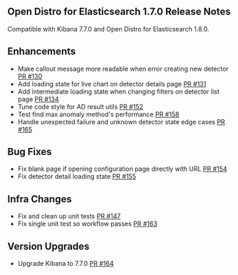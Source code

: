 ## Open Distro for Elasticsearch 1.7.0 Release Notes
Compatible with Kibana 7.7.0 and Open Distro for Elasticsearch 1.8.0.

## Enhancements
- Make callout message more readable when error creating new detector [PR #130](https://github.com/opendistro-for-elasticsearch/anomaly-detection-kibana-plugin/pull/130)
- Add loading state for live chart on detector details page [PR #131](https://github.com/opendistro-for-elasticsearch/anomaly-detection-kibana-plugin/pull/131)
- Add intermediate loading state when changing filters on detector list page [PR #134](https://github.com/opendistro-for-elasticsearch/anomaly-detection-kibana-plugin/pull/134)
- Tune code style for AD result utils [PR #152](https://github.com/opendistro-for-elasticsearch/anomaly-detection-kibana-plugin/pull/152)
- Test find max anomaly method's performance [PR #158](https://github.com/opendistro-for-elasticsearch/anomaly-detection-kibana-plugin/pull/158)
- Handle unexpected failure and unknown detector state edge cases [PR #165](https://github.com/opendistro-for-elasticsearch/anomaly-detection-kibana-plugin/pull/165)

## Bug Fixes
- Fix blank page if opening configuration page directly with URL [PR #154](https://github.com/opendistro-for-elasticsearch/anomaly-detection-kibana-plugin/pull/154)
- Fix detector detail loading state [PR #155](https://github.com/opendistro-for-elasticsearch/anomaly-detection-kibana-plugin/pull/155)

## Infra Changes
- Fix and clean up unit tests [PR #147](https://github.com/opendistro-for-elasticsearch/anomaly-detection-kibana-plugin/pull/147)
- Fix single unit test so workflow passes [PR #163](https://github.com/opendistro-for-elasticsearch/anomaly-detection-kibana-plugin/pull/163)

## Version Upgrades
- Upgrade Kibana to 7.7.0 [PR #164](https://github.com/opendistro-for-elasticsearch/anomaly-detection-kibana-plugin/pull/164)